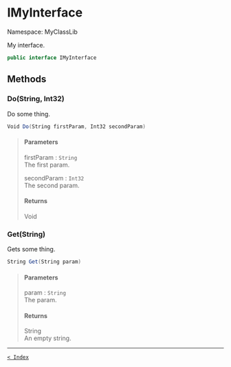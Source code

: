 # IMyInterface

Namespace: MyClassLib

My interface.

```csharp
public interface IMyInterface
```

## Methods

### Do(String, Int32)

Do some thing.

```csharp
Void Do(String firstParam, Int32 secondParam)
```

> #### Parameters
> 
> firstParam : `String`<br>The first param.
> 
> secondParam : `Int32`<br>The second param.
> 
> #### Returns
> 
> Void<br>
> 

### Get(String)

Gets some thing.

```csharp
String Get(String param)
```

> #### Parameters
> 
> param : `String`<br>The param.
> 
> #### Returns
> 
> String<br>An empty string.
> 

---

[`< Index`](..\documentation_for_my-class-lib.md)
